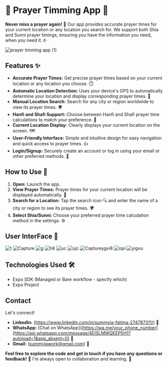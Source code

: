 # 🕌 Prayer Timming App 🕌

**Never miss a prayer again!** 🙏 Our app provides accurate prayer times for your current location or any location you search for.  We support both Shia and Sunni prayer timings, ensuring you have the information you need, when you need it. ☪️

![prayer timming app (1)](https://github.com/user-attachments/assets/515523ed-01f2-4676-a1d1-86b6966bd2fc)



## Features ✨

*   **Accurate Prayer Times:** Get precise prayer times based on your current location or any location you choose. ⏱️
*   **Automatic Location Detection:** Uses your device's GPS to automatically determine your location and display corresponding prayer times. 📍
*   **Manual Location Search:** Search for any city or region worldwide to view its prayer times. 🌍
*   **Hanfi and Shafi Support:** Choose between Hanfi and Shafi prayer time calculations to match your preference. 🕌
*   **Current Location Display:** Clearly displays your current location on the screen. 🗺️
*   **User-Friendly Interface:** Simple and intuitive design for easy navigation and quick access to prayer times. 👍
*   **Login/Signup:** Securely create an account or log in using your email or other preferred methods. 🔑

## How to Use 🚀
1. **Open:** Launch the app. 
2. **View Prayer Times:**  Prayer times for your current location will be displayed automatically. 📍
3. **Search for a Location:** Tap the search icon 🔍 and enter the name of a city or region to see its prayer times. 🌍
4. **Select Shia/Sunni:** Choose your preferred prayer time calculation method in the settings. ⚙️

## User InterFace 📸
![t](https://github.com/user-attachments/assets/ee7b8c32-f9c7-42b3-914e-f39443641696)
![Capture](https://github.com/user-attachments/assets/2b6f9932-ef1d-4830-901d-f90366d1a17f)
![g](https://github.com/user-attachments/assets/67aedc23-dde4-4ced-8b65-a4358a868bf8)
![h8](https://github.com/user-attachments/assets/29363dd0-55c9-4de8-98c2-4652bc43a842)
![uc](https://github.com/user-attachments/assets/09ba444c-8313-490b-8fe7-90ad3667736b)
![ujc](https://github.com/user-attachments/assets/7e29bee0-6898-4d83-8d57-4edf117c0b91)
![Captureygvi8](https://github.com/user-attachments/assets/7ebdb84b-75bf-4090-8986-219a37cc7490)
![opi](https://github.com/user-attachments/assets/6acec3a5-5241-4969-84e1-47b2c5151068)
![yigvu](https://github.com/user-attachments/assets/90357ab1-2d44-455a-a519-1e5d8c7f6be4)



## Technologies Used 🛠️

* Expo SDK (Managed or Bare workflow - specify which)
* Expo Project


## Contact

Let's connect!

* **LinkedIn:** (https://www.linkedin.com/in/summyia-fatima-274787311/) 🔗
* **WhatsApp:** [Chat on WhatsApp]([https://wa.me/your_phone_number](https://api.whatsapp.com/message/4EISLMWQEEP5H1?autoload=1&app_absent=0) 💬 
* **Gmail:** (summyiawork@gmail.com) 📧



**Feel free to explore the code and get in touch if you have any questions or feedback!**  💬  I'm always open to collaboration and learning.  🤝
